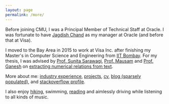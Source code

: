 ```yaml
---
layout: page
permalink: /more/
---
```


<p>Before joining CMU, I was a Principal Member of Technical Staff at Oracle.  I was fortunate to have <a href="https://www.linkedin.com/in/jagdish/" target="_blank">Jagdish Chand</a> as my manager at Oracle (and before that at Visa).</p>

 <p>I moved to the Bay Area in 2015 to work at Visa Inc. after finishing my Master's in Computer Science and Engineering from <a href="http://www.iitb.ac.in/" target="_blank"> IIT Bombay</a>. For my thesis, I was advised by <a href="https://www.cse.iitb.ac.in/~sunita/" target="_blank">Prof. Sunita Sarawagi</a>, <a href="http://www.cse.iitd.ernet.in/~mausam/" target="_blank">Prof. Mausam</a> and <a href="https://www.cse.iitb.ac.in/~ganesh/" target="_blank">Prof. Ganesh</a> on <a href="/projects/numrel" target="_blank">extracting numerical relations from text</a>.</p>

<p>More about me: <a href="/industry" target="_blank">industry experience</a>, <a href="/projects" target="_blank">projects,</a> <a href="/res/artifacts/aman_madaan_cv.pdf" target="_blank">cv</a>, <a href="/blog" target="_blank">blog (sparsely populated)</a>, and <a href="https://stackoverflow.com/users/988966/axiom?tab=answers" target="_blank">stackoverflow profile</a>.</p>
 <p>I also enjoy <a href="/hiking" target="_blank">hiking</a>, swimming, <a href="https://www.goodreads.com/review/list/88417239-aman-madaan?shelf=read&utf8=%E2%9C%93">reading</a> and aimlessly driving while listening to all kinds of music.</p>
